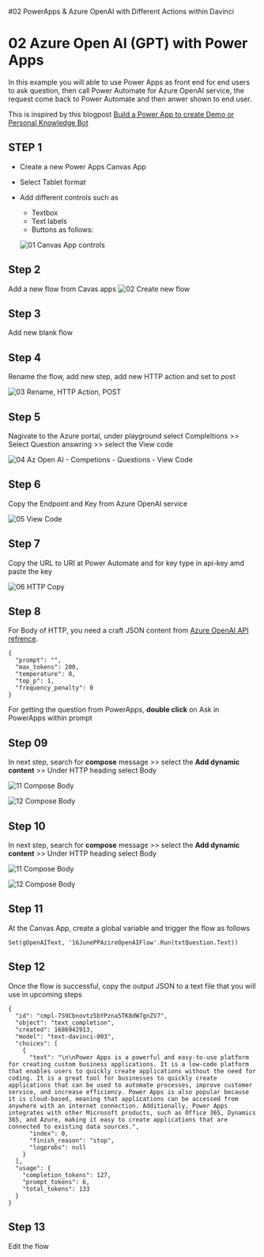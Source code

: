 #02 PowerApps & Azure OpenAI with Different Actions within Davinci



# 02 Azure Open AI (GPT) with Power Apps

In this example you will able to use Power Apps as front end for end users to ask question, then call Power Automate for Azure OpenAI service, the request come back to Power Automate and then anwer shown to end user. 

This is inspired by this blogpost [Build a Power App to create Demo or Personal Knowledge Bot](https://techcommunity.microsoft.com/t5/ai-machine-learning-blog/azure-open-ai-gpt-with-power-apps-build-a-power-app-to-create/ba-p/3730864)

## STEP 1 

- Create a new Power Apps Canvas App
- Select Tablet format 
- Add different controls such as 
  - Textbox
  - Text labels 
  - Buttons as follows:
 
   ![01 Canvas App controls](https://github.com/aarohbits/PowerAppsWorkShopAOAI/assets/35991723/dc570a40-d8a7-4f7d-bf3d-fdeb249be8f9)


## Step 2

Add a new flow from Cavas apps 
![02 Create new flow](https://github.com/aarohbits/PowerAppsWorkShopAOAI/assets/35991723/416a6b82-9038-4eb0-b8f7-4b9c3deba32a)



## Step 3

Add new blank flow


## Step 4

Rename the flow, add new step, add new HTTP action and set to post 

![03 Rename, HTTP Action, POST](https://github.com/aarohbits/PowerAppsWorkShopAOAI/assets/35991723/fd09936c-dd51-4c8b-b893-06fd1d4988f0)

## Step 5 

Nagivate to the Azure portal, under playground select Compleltions >> Select Question answring >> select the View code 

![04 Az Open AI - Competions - Questions - View Code](https://github.com/aarohbits/PowerAppsWorkShopAOAI/assets/35991723/99a7c2b6-9922-4f68-a60d-8caf4b9c2af5)


## Step 6

Copy the Endpoint and Key from Azure OpenAI service 

![05 View Code](https://github.com/aarohbits/PowerAppsWorkShopAOAI/assets/35991723/2cd52351-1d13-4883-b330-31e81c688b18)


## Step 7 

Copy the URL to URI at Power Automate and for key type in api-key amd paste the key 

![06 HTTP Copy](https://github.com/aarohbits/PowerAppsWorkShopAOAI/assets/35991723/551d396c-b5cf-4755-acb3-add7cd7bf5ac)

## Step 8 

For Body of HTTP, you need a craft JSON content from [Azure OpenAI API refrence](https://learn.microsoft.com/en-us/azure/cognitive-services/openai/reference).


~~~
{
  "prompt": "",
  "max_tokens": 200,
  "temperature": 0,
  "top_p": 1,
  "frequency_penalty": 0
}

~~~

For getting the question from PowerApps, **double click** on Ask in PowerApps within prompt


## Step 09 

In next step, search for **compose** message >> select the **Add dynamic content** >> Under HTTP heading select Body 

![11 Compose Body](https://github.com/aarohbits/PowerAppsWorkShopAOAI/assets/35991723/996d82b3-37f9-46c9-b371-0cdeabdf7199)


![12 Compose Body](https://github.com/aarohbits/PowerAppsWorkShopAOAI/assets/35991723/9f0b6713-ad11-4784-8fc6-63359d286a9a)


## Step 10 

In next step, search for **compose** message >> select the **Add dynamic content** >> Under HTTP heading select Body 

![11 Compose Body](https://github.com/aarohbits/PowerAppsWorkShopAOAI/assets/35991723/996d82b3-37f9-46c9-b371-0cdeabdf7199)


![12 Compose Body](https://github.com/aarohbits/PowerAppsWorkShopAOAI/assets/35991723/9f0b6713-ad11-4784-8fc6-63359d286a9a)

## Step 11 


At the Canvas App, create a global variable and trigger the flow as follows

```
Set(gOpenAIText, '16JunePPAzireOpenAIFlow'.Run(txtQuestion.Text))
```


## Step 12


Once the flow is successful, copy the output JSON to a text file that you will use in upcoming steps 

~~~
{
  "id": "cmpl-7S9Cbnovtz5bYPzna5TK8dW7gnZV7",
  "object": "text_completion",
  "created": 1686942913,
  "model": "text-davinci-003",
  "choices": [
    {
      "text": "\n\nPower Apps is a powerful and easy-to-use platform for creating custom business applications. It is a low-code platform that enables users to quickly create applications without the need for coding. It is a great tool for businesses to quickly create applications that can be used to automate processes, improve customer service, and increase efficiency. Power Apps is also popular because it is cloud-based, meaning that applications can be accessed from anywhere with an internet connection. Additionally, Power Apps integrates with other Microsoft products, such as Office 365, Dynamics 365, and Azure, making it easy to create applications that are connected to existing data sources.",
      "index": 0,
      "finish_reason": "stop",
      "logprobs": null
    }
  ],
  "usage": {
    "completion_tokens": 127,
    "prompt_tokens": 6,
    "total_tokens": 133
  }
}
~~~

## Step 13 

Edit the flow 